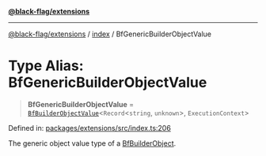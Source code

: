 [**@black-flag/extensions**](../../README.md)

***

[@black-flag/extensions](../../README.md) / [index](../README.md) / BfGenericBuilderObjectValue

# Type Alias: BfGenericBuilderObjectValue

> **BfGenericBuilderObjectValue** = [`BfBuilderObjectValue`](BfBuilderObjectValue.md)\<`Record`\<`string`, `unknown`\>, `ExecutionContext`\>

Defined in: [packages/extensions/src/index.ts:206](https://github.com/Xunnamius/black-flag/blob/170aa97d281b546ae8a3014f985324d5c71f08f4/packages/extensions/src/index.ts#L206)

The generic object value type of a [BfBuilderObject](BfBuilderObject.md).
